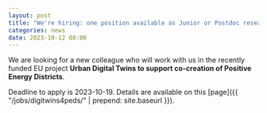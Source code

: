 ```yaml
---
layout: post
title: "We're hiring: one position available as Junior or Postdoc researcher!"
categories: news
date: 2023-10-12 08:00
---
```


<!--
<div class="row">
  <div class="col-sm-12 col-xs-12"><img class="img-responsive" src="{{ "/jobs/chek/xxxx.jpg" | prepend: site.baseurl }}"></div>
</div>
-->

We are looking for a new colleague who will work with us in the recently funded EU project **Urban Digital Twins to support co-creation of Positive Energy Districts**.

Deadline to apply is 2023-10-19.
Details are available on this [page]({{ "/jobs/digitwins4peds/" | prepend: site.baseurl }}).
